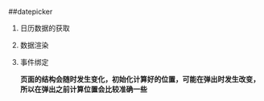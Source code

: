 ##datepicker

1. 日历数据的获取

2. 数据渲染

3. 事件绑定
    
    **页面的结构会随时发生变化，初始化计算好的位置，可能在弹出时发生改变，所以在弹出之前计算位置会比较准确一些**